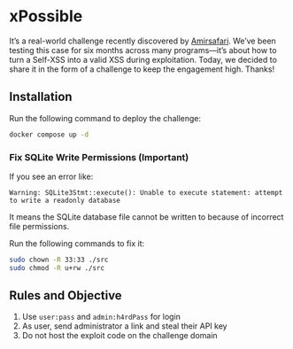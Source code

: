 # xPossible
It’s a real-world challenge recently discovered by [Amirsafari](https://x.com/amirmsafari). We’ve been testing this case for six months across many programs—it’s about how to turn a Self-XSS into a valid XSS during exploitation. Today, we decided to share it in the form of a challenge to keep the engagement high. Thanks!

## Installation
Run the following command to deploy the challenge:
```bash
docker compose up -d
```

### Fix SQLite Write Permissions (Important)

If you see an error like:

```
Warning: SQLite3Stmt::execute(): Unable to execute statement: attempt to write a readonly database
```

It means the SQLite database file cannot be written to because of incorrect file permissions.

Run the following commands to fix it:

```bash
sudo chown -R 33:33 ./src
sudo chmod -R u+rw ./src
```


## Rules and Objective
1. Use `user:pass` and `admin:h4rdPass` for login
2. As user, send administrator a link and steal their API key
3. Do not host the exploit code on the challenge domain
